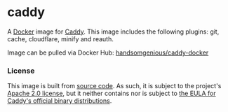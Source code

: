 # caddy

A [Docker](https://docker.com) image for [Caddy](https://caddyserver.com). This image includes the following plugins: git, cache, cloudflare, minify and reauth.

Image can be pulled via Docker Hub: [handsomgenious/caddy-docker](https://hub.docker.com/r/handsomgenious/caddy-docker)

### License

This image is built from [source code](https://github.com/mholt/caddy). As such, it is subject to the project's [Apache 2.0 license](https://github.com/mholt/caddy/blob/baf6db5b570e36ea2fee30d50f879255a5895370/LICENSE.txt), but it neither contains nor is subject to [the EULA for Caddy's official binary distributions](https://github.com/mholt/caddy/blob/545fa844bbd188c1e5bff6926e5c410e695571a0/dist/EULA.txt).
